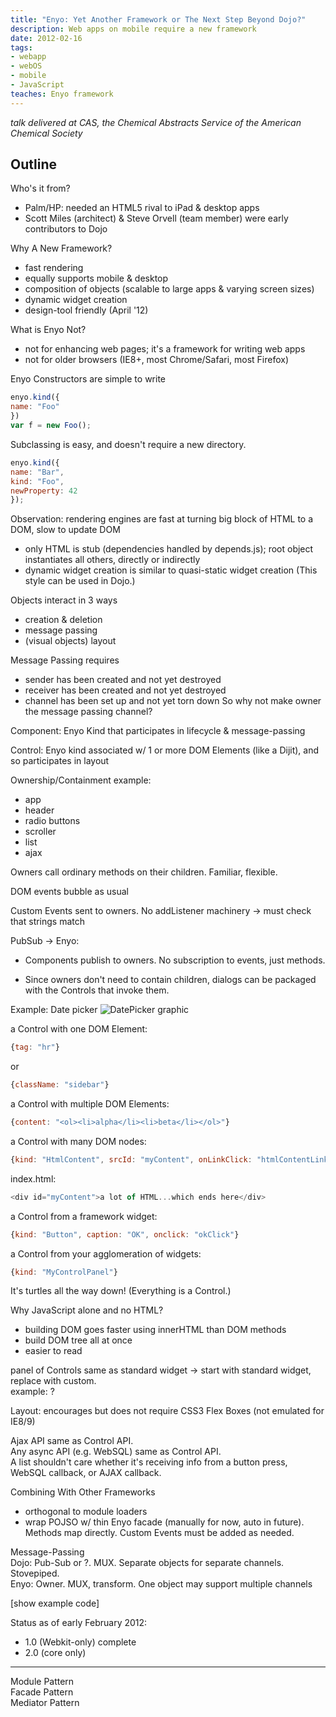 ```yaml
---
title: "Enyo: Yet Another Framework or The Next Step Beyond Dojo?"
description: Web apps on mobile require a new framework
date: 2012-02-16
tags:
- webapp
- webOS
- mobile
- JavaScript
teaches: Enyo framework
---
```


*talk delivered at CAS, the Chemical Abstracts Service of the American Chemical Society*

## Outline

Who's it from?
* Palm/HP: needed an HTML5 rival to iPad & desktop apps
* Scott Miles (architect) & Steve Orvell (team member) were early contributors to Dojo

Why A New Framework?
* fast rendering
* equally supports mobile & desktop
* composition of objects (scalable to large apps & varying screen sizes)
* dynamic widget creation
* design-tool friendly (April '12)

What is Enyo Not?
* not for enhancing web pages; it's a framework for writing web apps
* not for older browsers (IE8+, most Chrome/Safari, most Firefox)

Enyo Constructors are simple to write
```javascript
enyo.kind({
name: "Foo"
})
var f = new Foo();
```

Subclassing is easy, and doesn't require a new directory.
```javascript
enyo.kind({
name: "Bar",
kind: "Foo",
newProperty: 42
});
```

Observation: rendering engines are fast at turning big block of HTML to a DOM, slow to update DOM
* only HTML is stub (dependencies handled by depends.js); root object instantiates all others, directly or indirectly
* dynamic widget creation is similar to quasi-static widget creation
	(This style can be used in Dojo.)

Objects interact in 3 ways
* creation & deletion
* message passing
* (visual objects) layout

Message Passing requires
* sender has been created and not yet destroyed
* receiver has been created and not yet destroyed
* channel has been set up and not yet torn down
	So why not make owner the message passing channel?

Component: Enyo Kind that participates in lifecycle & message-passing

Control: Enyo kind associated w/ 1 or more DOM Elements (like a Dijit), and so participates in layout


Ownership/Containment example:
* app
* header
* radio buttons
* scroller
* list
* ajax

Owners call ordinary methods on their children. Familiar, flexible.

DOM events bubble as usual

Custom Events sent to owners.  No addListener machinery -> must check that strings match

PubSub -> Enyo:
* Components publish to owners. No subscription to events, just methods.

* Since owners don't need to contain children, dialogs can be packaged with the Controls that invoke them.

Example: Date picker
![DatePicker graphic](https://sdk.webosarchive.org/enyojs/enyo2.6/docs/developer-guide/assets/dg-controls-date-picker.png)

a Control with one DOM Element:
```javascript
{tag: "hr"}
```
or
```javascript
{className: "sidebar"}
````


a Control with multiple DOM Elements:
```javascript
{content: "<ol><li>alpha</li><li>beta</li></ol>"}
```

a Control with many DOM nodes:
```javascript
{kind: "HtmlContent", srcId: "myContent", onLinkClick: "htmlContentLinkClick"}
````
index.html:
```javascript
<div id="myContent">a lot of HTML...which ends here</div>
```

a Control from a framework widget:
```javascript
{kind: "Button", caption: "OK", onclick: "okClick"}
```

a Control from your agglomeration of widgets:
```javascript
{kind: "MyControlPanel"}
```

It's turtles all the way down! (Everything is a Control.)


Why JavaScript alone and no HTML?
* building DOM goes faster using innerHTML than DOM methods
* build DOM tree all at once
* easier to read

panel of Controls same as standard widget -> start with standard widget, replace with custom. \
example: ?

Layout: encourages but does not require CSS3 Flex Boxes (not emulated for IE8/9)

Ajax API same as Control API. \
Any async API (e.g. WebSQL) same as Control API. \
A list shouldn't care whether it's receiving info from a button press, WebSQL callback, or AJAX callback.


Combining With Other Frameworks
* orthogonal to module loaders
* wrap POJSO w/ thin Enyo facade (manually for now, auto in future). Methods map directly. Custom Events must be added as needed.

Message-Passing \
Dojo: Pub-Sub or ?. MUX.  Separate objects for separate channels. Stovepiped. \
Enyo: Owner. MUX, transform.  One object may support multiple channels

[show example code]

Status as of early February 2012:
* 1.0 (Webkit-only) complete
* 2.0 (core only)
--------------
Module Pattern \
Facade Pattern \
Mediator Pattern
